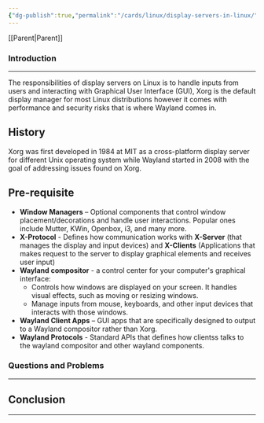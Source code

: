 ```yaml
---
{"dg-publish":true,"permalink":"/cards/linux/display-servers-in-linux/","tags":["sunday"]}
---
```


[[Parent\|Parent]]
### Introduction 
---
The responsibilities of display servers on Linux is to handle inputs from users and interacting with Graphical User Interface (GUI), Xorg is the default display manager for most Linux distributions however it comes with performance and security risks that is where Wayland comes in.
## History

Xorg was first developed in 1984 at MIT as a cross-platform display server for different Unix operating system while Wayland started in 2008 with the goal of addressing issues found on Xorg.
## Pre-requisite

- **Window Managers** – Optional components that control window placement/decorations and handle user interactions. Popular ones include Mutter, KWin, Openbox, i3, and many more.
- **X-Protocol** - Defines how communication works with **X-Server** (that manages the display and input devices) and **X-Clients** (Applications that makes request to the server to display graphical elements and receives user input)
- **Wayland compositor** - a control center for your computer's graphical interface:
	- Controls how windows are displayed on your screen. It handles visual effects, such as moving or resizing windows.
	- Manage inputs from mouse, keyboards, and other input devices that interacts with those windows.
- **Wayland Client Apps** – GUI apps that are specifically designed to output to a Wayland compositor rather than Xorg.
- **Wayland Protocols** - Standard APIs that defines how clientss talks to the wayland compositor and other wayland components.

### Questions and Problems
---
## Conclusion
---

